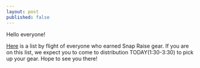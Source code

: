 ```yaml
---
layout: post
published: false
---
```

Hello everyone!

[Here](https://drive.google.com/file/d/16575oRNPcz3SN7SosdeJmTY73tf-vTW8/view?usp=sharing) is a list by flight of everyone who earned Snap Raise gear. If you are on this list, we expect you to come to distribution TODAY(1:30-3:30) to pick up your gear. Hope to see you there!